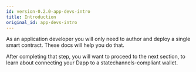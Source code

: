 ```yaml
---
id: version-0.2.0-app-devs-intro
title: Introduction
original_id: app-devs-intro
---
```


As an application developer you will only need to author and deploy a single smart contract. These docs will help you do that.

After completing that step, you will want to proceed to the next section, to learn about connecting your Dapp to a statechannels-compliant wallet.
